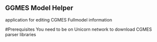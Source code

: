 ## GGMES Model Helper

application for editing CGMES Fullmodel information

#Prerequisites
You need to be on Unicorn network to download CGMES parser libraries